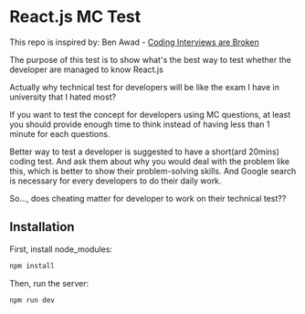 # React.js MC Test

This repo is inspired by: Ben Awad - [Coding Interviews are Broken](https://www.youtube.com/watch?v=bx3--22D4E4&t=54s&ab_channel=BenAwad)

The purpose of this test is to show what's the best way to test whether the developer are managed to know React.js

Actually why technical test for developers will be like the exam I have in university that I hated most?

If you want to test the concept for developers using MC questions, at least you should provide enough time to think instead of having less than 1 minute for each questions.

Better way to test a developer is suggested to have a short(ard 20mins) coding test. And ask them about why you would deal with the problem like this, which is better to show their problem-solving skills. And Google search is necessary for every developers to do their daily work.

So..., does cheating matter for developer to work on their technical test??

## Installation

First, install node_modules:

```bash
npm install
```

Then, run the server:

```bash
npm run dev
```
